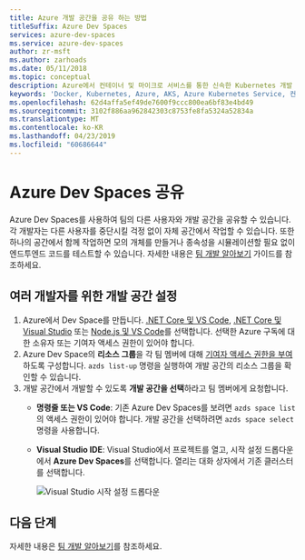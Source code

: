 ```yaml
---
title: Azure 개발 공간을 공유 하는 방법
titleSuffix: Azure Dev Spaces
services: azure-dev-spaces
ms.service: azure-dev-spaces
author: zr-msft
ms.author: zarhoads
ms.date: 05/11/2018
ms.topic: conceptual
description: Azure에서 컨테이너 및 마이크로 서비스를 통한 신속한 Kubernetes 개발
keywords: 'Docker, Kubernetes, Azure, AKS, Azure Kubernetes Service, 컨테이너, Helm, 서비스 메시, 서비스 메시 라우팅, kubectl, k8s '
ms.openlocfilehash: 62d4affa5ef49de7600f9ccc800ea6bf83e4bd49
ms.sourcegitcommit: 3102f886aa962842303c8753fe8fa5324a52834a
ms.translationtype: MT
ms.contentlocale: ko-KR
ms.lasthandoff: 04/23/2019
ms.locfileid: "60686644"
---
```

# <a name="share-azure-dev-spaces"></a>Azure Dev Spaces 공유

Azure Dev Spaces를 사용하여 팀의 다른 사용자와 개발 공간을 공유할 수 있습니다. 각 개발자는 다른 사용자를 중단시킬 걱정 없이 자체 공간에서 작업할 수 있습니다. 또한 하나의 공간에서 함께 작업하면 모의 개체를 만들거나 종속성을 시뮬레이션할 필요 없이 엔드투엔드 코드를 테스트할 수 있습니다. 자세한 내용은 [팀 개발 알아보기](../team-development-nodejs.md) 가이드를 참조하세요.

## <a name="set-up-a-dev-space-for-multiple-developers"></a>여러 개발자를 위한 개발 공간 설정

1. Azure에서 Dev Space를 만듭니다. [.NET Core 및 VS Code](../get-started-netcore.md), [.NET Core 및 Visual Studio](../get-started-netcore-visualstudio.md) 또는 [Node.js 및 VS Code](../get-started-nodejs.md)를 선택합니다. 선택한 Azure 구독에 대한 소유자 또는 기여자 액세스 권한이 있어야 합니다.
1. Azure Dev Space의 **리소스 그룹**을 각 팀 멤버에 대해 [기여자 액세스 권한을 부여](/azure/active-directory/role-based-access-control-configure)하도록 구성합니다. `azds list-up` 명령을 실행하여 개발 공간의 리소스 그룹을 확인할 수 있습니다.
1. 개발 공간에서 개발할 수 있도록 **개발 공간을 선택**하라고 팀 멤버에게 요청합니다.
   * **명령줄 또는 VS Code**: 기존 Azure Dev Spaces를 보려면 `azds space list`의 액세스 권한이 있어야 합니다. 개발 공간을 선택하려면 `azds space select` 명령을 사용합니다.
   * **Visual Studio IDE**: Visual Studio에서 프로젝트를 열고, 시작 설정 드롭다운에서 **Azure Dev Spaces**를 선택합니다. 열리는 대화 상자에서 기존 클러스터를 선택합니다.

     ![Visual Studio 시작 설정 드롭다운](../media/get-started-netcore-visualstudio/LaunchSettings.png)

## <a name="next-steps"></a>다음 단계

자세한 내용은 [팀 개발 알아보기](../team-development-nodejs.md)를 참조하세요.
